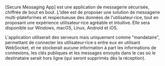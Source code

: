 \[Secure Messaging App\] est une application de messagerie sécurisée, chiffrée de bout en bout. L'idée est de proposer une solution de messagerie multi-plateformes et respectueuse des données de l'utilisateur·rice, tout en proposant une expérience utilisateur·rice agréable et intuitive. Elle sera disponible sur Windows, macOS, Linux, Android et iOS.

L'application utiliserait des serveurs mais uniquement comme "mandataire", permettant de connecter les utilisateur·rice·s entre eux en utilisant WebSocket, et ne stockerait aucune information à part les informations de connexions, les clés publiques et les messages envoyés dans le cas où le destinataire serait hors ligne (qui seront supprimés dès la réception).
